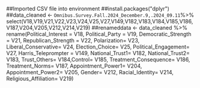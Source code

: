 ##Imported CSV file into environment
##install.packages("dplyr")
##data_cleaned <- `Omnibus.Survey.Fall.2024_December.9,.2024_09.11`%>% select(V18,V19,V21,V22,V23,V24,V25,V27,V149,V182,V183,V184,V185,V186,V187,V204,V205,V212,V214,V219)
##renameddata <- data_cleaned %>% rename(Political_Interest = V18, Political_Party = V19, Democratic_Strength = V21, Republican_Strength = V22, Polarization= V23, Liberal_Conservative= V24, Election_Choice= V25, Political_Engagement= V27, Harris_Teleprompter = V149, National_Trust1= V182, National_Trust2= V183, Trust_Others= V184,Control= V185, Treatment_Consequence= V186, Treatment_Norms= V187, Appointment_Power1= V204, Appointment_Power2= V205, Gender= V212, Racial_Identity= V214, Religious_Affiliation= V219)
